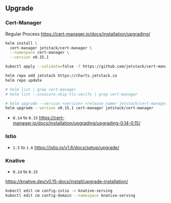 ## Upgrade

### Cert-Manager

Regular Process
https://cert-manager.io/docs/installation/upgrading/

```bash
helm install \
  cert-manager jetstack/cert-manager \
  --namespace cert-manager \
  --version v0.15.1

kubectl apply --validate=false -f https://github.com/jetstack/cert-manager/releases/download/v0.15.1/cert-manager.crds.yaml

helm repo add jetstack https://charts.jetstack.io
helm repo update

# helm list | grep cert-manager
# helm list --insecure-skip-tls-verify | grep cert-manager

# helm upgrade --version <version> <release_name> jetstack/cert-manager
helm upgrade --version v0.15.1 cert-manager jetstack/cert-manager
```

* `0.14` to `0.15`
https://cert-manager.io/docs/installation/upgrading/upgrading-0.14-0.15/


### Istio

* `1.5` to `1.6`
https://istio.io/v1.6/docs/setup/upgrade/


### Knative

* `0.14` to `0.15`

https://knative.dev/v0.15-docs/install/upgrade-installation/


```bash
kubectl edit cm config-istio -n knative-serving
kubectl edit cm config-domain --namespace knative-serving
```
